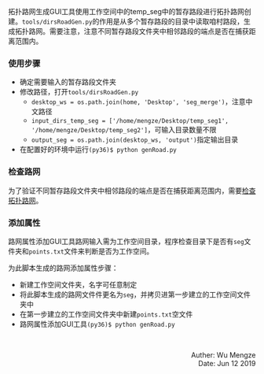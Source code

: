 拓扑路网生成GUI工具使用工作空间中的temp_seg中的暂存路段进行拓扑路网创建。`tools/dirsRoadGen.py`的作用是从多个暂存路段的目录中读取咱村路段，生成拓扑路网。需要注意，注意不同暂存路段文件夹中相邻路段的端点是否在捕获距离范围内。

### 使用步骤
- 确定需要输入的暂存路段文件夹
- 修改路径，打开`tools/dirsRoadGen.py`
    - `desktop_ws = os.path.join(home, 'Desktop', 'seg_merge')`，注意中文路径
    - `input_dirs_temp_seg = ['/home/mengze/Desktop/temp_seg1', '/home/mengze/Desktop/temp_seg2']`，可输入目录数量不限
    - `output_seg = os.path.join(desktop_ws, 'output')`指定输出目录
- 在配置好的环境中运行`(py36)$ python genRoad.py`

### 检查路网
为了验证不同暂存路段文件夹中相邻路段的端点是否在捕获距离范围内，需要[检查拓扑路网](./doc/inspect.md)。

### 添加属性
路网属性添加GUI工具路网输入需为工作空间目录，程序检查目录下是否有`seg`文件夹和`points.txt`文件来判断是否为工作空间。

为此脚本生成的路网添加属性步骤：
- 新建工作空间文件夹，名字可任意制定
- 将此脚本生成的路网文件件更名为`seg`，并拷贝进第一步建立的工作空间文件夹中
- 在第一步建立的工作空间文件夹中新建`points.txt`空文件
- 路网属性添加GUI工具`(py36)$ python genRoad.py`


<br>
<p align="right"> Auther: Wu Mengze<br>Date: Jun 12 2019</p>
